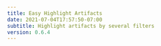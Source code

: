 ```yaml
---
title: Easy Highlight Artifacts
date: 2021-07-04T17:57:50-07:00
subtitle: Highlight artifacts by several filters
version: 0.6.4
---
```

